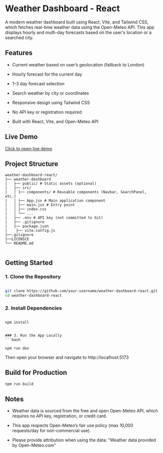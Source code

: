 
# Weather Dashboard - React
A modern weather dashboard built using React, Vite, and Tailwind CSS, which fetches real-time weather data using the Open-Meteo API. This app displays hourly and multi-day forecasts based on the user's location or a searched city.


## Features

- Current weather based on user’s geolocation (fallback to London)

- Hourly forecast for the current day

- 1–3 day forecast selection

- Search weather by city or coordinates

- Responsive design using Tailwind CSS

- No API key or registration required

- Built with React, Vite, and Open-Meteo API


## Live Demo

[Click to open live demo](https://weather-forecast-two-eosin.vercel.app/)



##  Project Structure
```
weather-dashboard-react/
├── weather-dashboard
|   ├── public/ # Static assets (optional)
|   ├── src/
|   │ ├── components/ # Reusable components (Navbar, SearchPanel, etc.)
|   │ ├── App.jsx # Main application component
|   │ ├── main.jsx # Entry point
|   │ ├── index.css
|   │ └── ...
|   ├── .env # API key (not committed to Git)
|   ├── .gitignore
|   ├── package.json
|    ├── vite.config.js
├──.gitignore
├──LICENSCE
└── README.md


```
##  Getting Started

### 1. Clone the Repository

```bash

git clone https://github.com/your-username/weather-dashboard-react.git
cd weather-dashboard-react
```
### 2. Install Dependencies
```bash 

npm install
```

```

### 3. Run the App Locally
```bash

npm run dev
```
Then open your browser and navigate to http://localhost:5173

## Build for Production
```bash
npm run build
```
## Notes
- Weather data is sourced from the free and open Open-Meteo API, which requires no API key, registration, or credit card.

- This app respects Open-Meteo’s fair use policy (max 10,000 requests/day for non-commercial use).

- Please provide attribution when using the data: "Weather data provided by Open-Meteo.com"


